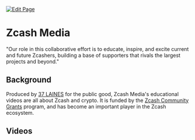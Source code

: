 <a href="https://github.com/Zechub/zechub/edit/main/site/Zcash_Community/Zcash_Media.md" target="_blank">
  <img src="https://img.shields.io/badge/Edit-blue" alt="Edit Page"/>
</a>

# Zcash Media

"Our role in this collaborative effort is to educate, inspire, and excite current and future Zcashers, building a base of supporters that rivals the largest projects and beyond."


## Background

Produced by [37 LAINES](https://www.37laines.com/) for the public good, Zcash Media's educational videos are all about Zcash and crypto. It is funded by the [Zcash Community Grants](https://wiki.zechub.xyz/zcash-community-grants) program, and has become an important player in the Zcash ecosystem.

## Videos
